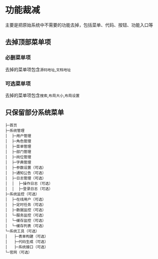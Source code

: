 # 功能裁减
主要是把原始系统中不需要的功能去掉，包括菜单、代码、按钮、功能入口等
## 去掉顶部菜单项
### 必删菜单项
去掉的菜单项包含`源码地址`,`文档地址`
### 可选菜单项
去掉的菜单项包含`搜索`,`布局大小`,`布局设置`

## 只保留部分系统菜单
```
├─首页
├─系统管理
│  ├─用户管理
│  ├─角色管理
│  ├─菜单管理
│  ├─部门管理
│  ├─岗位管理
│  ├─字典管理
│  ├─参数设置（可选）
│  ├─通知公告（可选）
│  ├─日志管理（可选）
│  │  ├─操作日志（可选）
│  │  ├─登录日志（可选）
├─系统监控（可选）
│  ├─在线用户（可选）
│  ├─定时任务（可选）
│  ├─数据监控（可选）
│  └─服务监控（可选）
│  └─缓存监控（可选）
│  └─缓存列表（可选）
└─系统工具（可选）
│   ├─表单构建（可选）
│   ├─代码生成（可选）
│   ├─系统接口（可选）
└─官网（可选）
```
